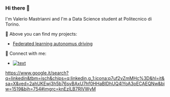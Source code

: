 ### Hi there 👋
I'm Valerio Mastrianni and I'm a Data Science student at Politecnico di Torino.

:pushpin: Above you can find my projects:
- [Federated learning autonomus driving](https://github.com/vmstr99/MLDL_Project-FL-SS)

:loudspeaker: Connect with me:
- [![text](https://www.google.it/search?q=linkedin&tbm=isch&chips=q:linkedin,g_1:icona:p7uf2vZmMHc%3D&hl=it&sa=X&ved=2ahUKEwj3h5b76syBAxU7hf0HHaBIDhUQ4lYoA3oECAEQNw&biw=1519&bih=754#imgrc=knEzlLB7RlVWyM)](https://www.linkedin.com/in/valerio-mastrianni/)

https://www.google.it/search?q=linkedin&tbm=isch&chips=q:linkedin,g_1:icona:p7uf2vZmMHc%3D&hl=it&sa=X&ved=2ahUKEwj3h5b76syBAxU7hf0HHaBIDhUQ4lYoA3oECAEQNw&biw=1519&bih=754#imgrc=knEzlLB7RlVWyM
<!--
**vmstr99/vmstr99** is a ✨ _special_ ✨ repository because its `README.md` (this file) appears on your GitHub profile.

Here are some ideas to get you started:

- I'm Valerio Mastrianni and I'm a Data Science student at Politecnico di Torino.
- 🌱 I’m currently learning ...
- 👯 I’m looking to collaborate on ...
- 🤔 I’m looking for help with ...
- 💬 Ask me about ...
- 📫 How to reach me: ...
- 😄 Pronouns: ...
- ⚡ Fun fact: ...
-->
